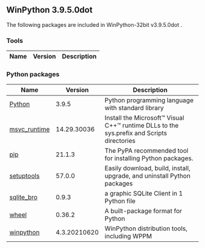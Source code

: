 ## WinPython 3.9.5.0dot 

The following packages are included in WinPython-32bit v3.9.5.0dot .

### Tools

Name | Version | Description
-----|---------|------------


### Python packages

Name | Version | Description
-----|---------|------------
[Python](http://www.python.org/) | 3.9.5 | Python programming language with standard library
[msvc_runtime](https://pypi.org/project/msvc_runtime) | 14.29.30036 | Install the Microsoft&#8482; Visual C++&#8482; runtime DLLs to the sys.prefix and Scripts directories
[pip](https://pypi.org/project/pip) | 21.1.3 | The PyPA recommended tool for installing Python packages.
[setuptools](https://pypi.org/project/setuptools) | 57.0.0 | Easily download, build, install, upgrade, and uninstall Python packages
[sqlite_bro](https://pypi.org/project/sqlite_bro) | 0.9.3 | a graphic SQLite Client in 1 Python file
[wheel](https://pypi.org/project/wheel) | 0.36.2 | A built-package format for Python
[winpython](http://winpython.github.io/) | 4.3.20210620 | WinPython distribution tools, including WPPM